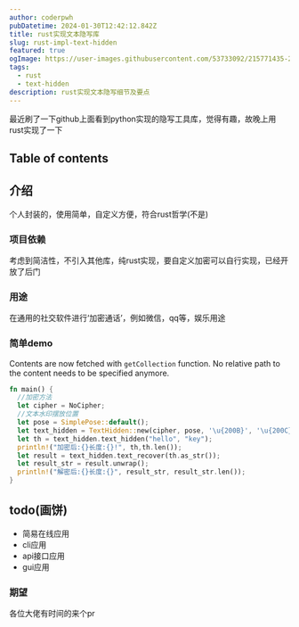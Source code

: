 ```yaml
---
author: coderpwh
pubDatetime: 2024-01-30T12:42:12.842Z
title: rust实现文本隐写库
slug: rust-impl-text-hidden
featured: true
ogImage: https://user-images.githubusercontent.com/53733092/215771435-25408246-2309-4f8b-a781-1f3d93bdf0ec.png
tags:
  - rust
  - text-hidden
description: rust实现文本隐写细节及要点
---
```


最近刷了一下github上面看到python实现的隐写工具库，觉得有趣，故晚上用rust实现了一下

## Table of contents

## 介绍

个人封装的，使用简单，自定义方便，符合rust哲学(不是)

### 项目依赖

考虑到简洁性，不引入其他库，纯rust实现，要自定义加密可以自行实现，已经开放了后门

### 用途

在通用的社交软件进行‘加密通话’，例如微信，qq等，娱乐用途

### 简单demo

Contents are now fetched with `getCollection` function. No relative path to the content needs to be specified anymore.

```rust
fn main() {
  //加密方法
  let cipher = NoCipher;
  //文本水印摆放位置
  let pose = SimplePose::default();
  let text_hidden = TextHidden::new(cipher, pose, '\u{200B}', '\u{200C}');
  let th = text_hidden.text_hidden("hello", "key");
  println!("加密后:{}长度:{}!", th,th.len());
  let result = text_hidden.text_recover(th.as_str());
  let result_str = result.unwrap();
  println!("解密后:{}长度:{}", result_str, result_str.len());
}
```

## todo(画饼)

- 简易在线应用
- cli应用
- api接口应用
- gui应用

### 期望

各位大佬有时间的来个pr
